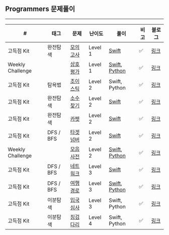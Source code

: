 ## Programmers 문제풀이

------

| #                | 태그      | 문제                                                         | 난이도  | 풀이                                                         | 비고 | 블로그                                                   |
| ---------------- | --------- | ------------------------------------------------------------ | ------- | ------------------------------------------------------------ | ---- | -------------------------------------------------------- |
| 고득점 Kit       | 완전탐색  | [모의고사](https://programmers.co.kr/learn/courses/30/lessons/42840) | Level 1 | [Swift](https://github.com/One-Two-Min/WD26_Algo/tree/main/Programmers/%5B%EA%B3%A0%EB%93%9D%EC%A0%90%20Kit%5D%EB%AA%A8%EC%9D%98%EA%B3%A0%EC%82%AC) | ✅    | [링크](https://one10004.tistory.com/53)                  |
| Weekly Challenge |           | [상호평가](https://programmers.co.kr/learn/courses/30/lessons/83201) | Level 1 | [Swift](https://github.com/One-Two-Min/WD26_Algo/blob/main/Programmers/%5BWeekly%20Challenge%5D%202%EC%A3%BC%EC%B0%A8_%EC%83%81%ED%98%B8%ED%8F%89%EA%B0%80/%5BWeekly%20Challenge%5D%202%EC%A3%BC%EC%B0%A8_%EC%83%81%ED%98%B8%ED%8F%89%EA%B0%80.swift), [Python](https://github.com/One-Two-Min/WD26_Algo/blob/main/Programmers/%5BWeekly%20Challenge%5D%202%EC%A3%BC%EC%B0%A8_%EC%83%81%ED%98%B8%ED%8F%89%EA%B0%80/%5BWeekly%20Challenge%5D%202%EC%A3%BC%EC%B0%A8_%EC%83%81%ED%98%B8%ED%8F%89%EA%B0%80.py) | ✅    | [링크](https://one10004.tistory.com/49)                  |
| 고득점 Kit       | 탐욕법  | [조이스틱](https://programmers.co.kr/learn/courses/30/lessons/42860) | Level 2 | Swift, Python | ✅    | [링크](https://one10004.tistory.com/135)                  |
| 고득점 Kit       | 완전탐색  | [소수 찾기](https://programmers.co.kr/learn/courses/30/lessons/42839) | Level 2 | [Swift](https://github.com/One-Two-Min/WD26_Algo/tree/main/Programmers/%5B%EA%B3%A0%EB%93%9D%EC%A0%90%20Kit%5D%20%EC%86%8C%EC%88%98%20%EC%B0%BE%EA%B8%B0) | ✅    | [링크](https://one10004.tistory.com/54)                  |
| 고득점 Kit       | 완전탐색  | [카펫](https://programmers.co.kr/learn/courses/30/lessons/42842) | Level 2 | [Swift](https://github.com/One-Two-Min/WD26_Algo/tree/main/Programmers/%5B%EA%B3%A0%EB%93%9D%EC%A0%90%20Kit%5D%20%EC%B9%B4%ED%8E%AB) | ✅    | [링크](https://one10004.tistory.com/55)                  |
| 고득점 Kit       | DFS / BFS | [타겟 넘버](https://programmers.co.kr/learn/courses/30/lessons/43165) | Level 2 | [Swift](https://github.com/One-Two-Min/WD26_Algo/tree/main/Programmers/%5B%EA%B3%A0%EB%93%9D%EC%A0%90%20Kit%5D%20%ED%83%80%EA%B2%9F%20%EB%84%98%EB%B2%84) | ✅    | [링크](https://one10004.tistory.com/51)                  |
| Weekly Challenge |           | [모음사전](https://programmers.co.kr/learn/courses/30/lessons/84512) | Level 2 | [Swift](https://github.com/One-Two-Min/WD26_Algo/blob/main/Programmers/%5BWeekly%20Challenge%5D%205%EC%A3%BC%EC%B0%A8_%EB%AA%A8%EC%9D%8C%EC%82%AC%EC%A0%84/%5BWeekly%20Challenge%5D%205%EC%A3%BC%EC%B0%A8_%EB%AA%A8%EC%9D%8C%EC%82%AC%EC%A0%84.swift), [Python](https://github.com/One-Two-Min/WD26_Algo/blob/main/Programmers/%5BWeekly%20Challenge%5D%205%EC%A3%BC%EC%B0%A8_%EB%AA%A8%EC%9D%8C%EC%82%AC%EC%A0%84/%5BWeekly%20Challenge%5D%205%EC%A3%BC%EC%B0%A8_%EB%AA%A8%EC%9D%8C%EC%82%AC%EC%A0%84.py) | ✅    | [링크](https://one10004.tistory.com/50)                  |
| 고득점 Kit       | DFS / BFS | [네트워크](https://programmers.co.kr/learn/courses/30/lessons/43162) | Level 3 | [Swift](https://github.com/One-Two-Min/WD26_Algo/tree/main/Programmers/%5B%EA%B3%A0%EB%93%9D%EC%A0%90%20Kit%5D%20%EB%84%A4%ED%8A%B8%EC%9B%8C%ED%81%AC) | ✅    | [링크](https://one10004.tistory.com/52)                  |
| 고득점 Kit       | DFS / BFS | [여행경로](https://programmers.co.kr/learn/courses/30/lessons/43164) | Level 3 | [Swift](https://github.com/One-Two-Min/WD26_Algo/blob/main/Programmers/%5B%EA%B3%A0%EB%93%9D%EC%A0%90%20Kit%5D%20%EC%97%AC%ED%96%89%EA%B2%BD%EB%A1%9C/%5B%EA%B3%A0%EB%93%9D%EC%A0%90%20Kit%5D%20%EC%97%AC%ED%96%89%EA%B2%BD%EB%A1%9C.swift), [Python](https://github.com/One-Two-Min/WD26_Algo/blob/main/Programmers/%5B%EA%B3%A0%EB%93%9D%EC%A0%90%20Kit%5D%20%EC%97%AC%ED%96%89%EA%B2%BD%EB%A1%9C/%5B%EA%B3%A0%EB%93%9D%EC%A0%90%20Kit%5D%20%EC%97%AC%ED%96%89%EA%B2%BD%EB%A1%9C.py) | ✅    | [링크](https://one10004.tistory.com/60)                  |
| 고득점 Kit       | 이분탐색  | [입국심사](https://programmers.co.kr/learn/courses/30/lessons/43238) | Level 3 | Swift, Python                                                | ✅    | [링크](https://one10004.tistory.com/124)                 |
| 고득점 Kit       | 이분탐색  | [징검다리](https://programmers.co.kr/learn/courses/30/lessons/43236) | Level 4 | Swift, Python                                                | ✅    | [링크](https://one10004.tistory.com/126?category=882437) |

